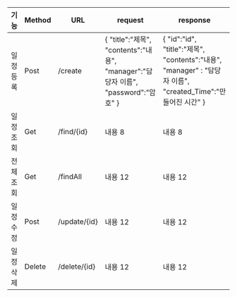 |기능|Method|URL|request|response|
|---|---|---|---|---|
|일정 등록|Post|/create|{ "title":"제목", "contents":"내용", "manager":"담당자 이름", "password":"암호" }|{ "id":"id", "title":"제목", "contents":"내용", "manager" : "담당자 이름", "created_Time":"만들어진 시간" }|
|일정 조회|Get|/find/{id}|내용 8|내용 8|
|전체 조회|Get|/findAll|내용 12|내용 12|
|일정 수정|Post|/update/{id}|내용 12|내용 12|
|일정 삭제|Delete|/delete/{id}|내용 12|내용 12|
